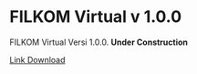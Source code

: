# FILKOM Virtual v 1.0.0

FILKOM Virtual Versi 1.0.0. **Under Construction**

[Link Download](https://drive.google.com/file/d/1tCbx0uNGxijvNBtYSc4UDlVKBLczI4J9/view?usp=sharing) <br>
